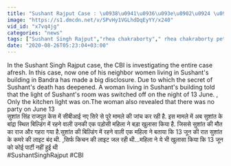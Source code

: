 ```yaml
---
title: "Sushant Rajput Case : \u0938\u0941\u0936\u093e\u0902\u0924 \u0915\u0940 \u092a\u0921\u093c\u094b\u0938\u0940 \u0915\u093e \u0916\u0941\u0932\u093e\u0938\u093e, 13 June \u0915\u094b \u0928\u0939\u0940\u0902 \u0939\u0941\u0908 \u0925\u0940 \u092a\u093e\u0930\u094d\u091f\u0940 \u0935\u0928\u0907\u0902\u0921\u093f\u092f\u093e \u0939\u093f\u0902\u0926\u0940"
image: "https://s1.dmcdn.net/v/SPvHy1VGLhdDqEyYY/x240"
vid_id: "x7vq4jg"
categories: "news"
tags: ["Sushant Singh Rajput","rhea chakraborty"," rhea chakraborty petition"]
date: "2020-08-26T05:23:04+03:00"
---
```

In the Sushant Singh Rajput case, the CBI is investigating the entire case afresh. In this case, now one of his neighbor women living in Sushant's building in Bandra has made a big disclosure. Due to which the secret of Sushant's death has deepened. A woman living in Sushant's building told that the light of Sushant's room was switched off on the night of 13 June. , Only the kitchen light was on.The woman also revealed that there was no party on June 13    <br>सुशांत सिंह राजपूत केस में सीबीआई नए सिरे से पूरे मामले की जांच कर रही है. इस मामले में अब सुशांत के बांद्रा स्थित बिल्डिंग में रहने वाली उनकी एक पड़ोसी महिला ने बड़ा खुलासा किया है. जिससे सुशांत की मौत का राज और गहरा गया है.सुशांत की बिल्डिंग में रहने वाली एक महिला ने बताया कि 13 जून की रात सुशांत के कमरे की लाइट बंद थी. ,सिर्फ किचन की लाइट जल रही थी...महिला ने ये भी खुलासा किया कि 13 जून को कोई पार्टी नहीं हुई थी    <br>#SushantSinghRajput #CBI
